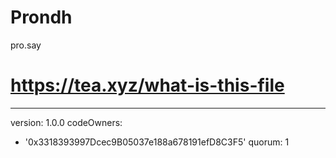 # Prondh
pro.say
# https://tea.xyz/what-is-this-file
---
version: 1.0.0
codeOwners:
  - '0x3318393997Dcec9B05037e188a678191efD8C3F5'
quorum: 1
